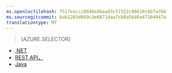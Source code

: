 ```yaml
---
ms.openlocfilehash: f517eaccc8846e4baad3c57322c86610c6bfa766
ms.sourcegitcommit: bab1265d669c3e6871daa7cb8a5640a47104947a
translationtype: MT
---
```

> [AZURE.SELECTOR] 
- [.NET](../articles/media-services/media-services-dotnet-create-contentkey.md)
- [REST API，](../articles/media-services/media-services-rest-create-contentkey.md)
- [Java](https://github.com/southworkscom/azure-sdk-for-media-services-java-samples)
